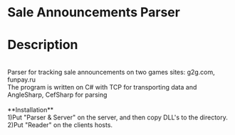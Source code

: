 # Sale Announcements Parser
<h1>Description</h1> <br/>
Parser for tracking sale announcements on two games sites: g2g.com, funpay.ru<br/>
The program is written on C# with TCP for transporting data and AngleSharp, CefSharp for parsing<br/><br/>
**Installation** <br/>
1)Put "Parser & Server" on the server, and then copy DLL's to the directory. <br/>
2)Put "Reader" on the clients hosts.<br/><br/>
